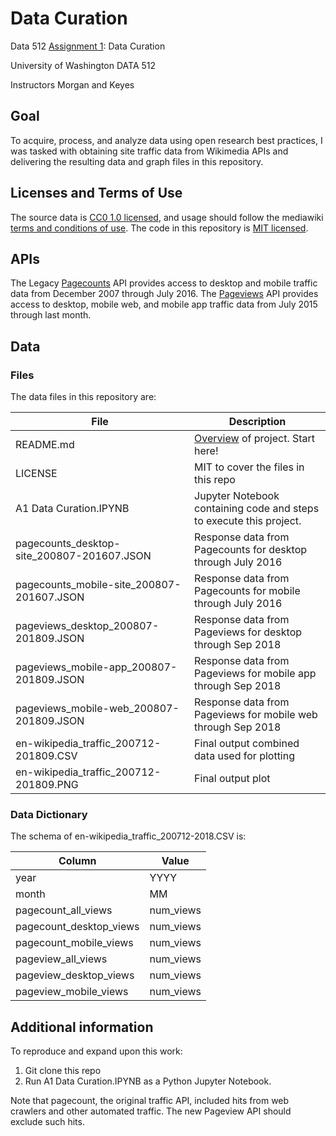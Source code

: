 # Data Curation
Data 512 [Assignment 1](https://wiki.communitydata.cc/Human_Centered_Data_Science_(Fall_2018)/Assignments#A1:_Data_curation): Data Curation

University of Washington DATA 512

Instructors Morgan and Keyes

## Goal

To acquire, process, and analyze data using open research best practices, I was tasked with obtaining site traffic data from Wikimedia APIs and delivering the resulting data and graph files in this repository.

## Licenses and Terms of Use

The source data is [CC0 1.0 licensed](https://creativecommons.org/publicdomain/zero/1.0/), and usage should follow the mediawiki [terms and conditions of use](https://www.mediawiki.org/wiki/REST_API#Terms_and_conditions).
The code in this repository is [MIT licensed](https://opensource.org/licenses/MIT).

## APIs

The Legacy [Pagecounts](https://wikitech.wikimedia.org/wiki/Analytics/AQS/Legacy_Pagecounts) API provides access to desktop and mobile traffic data from December 2007 through July 2016.
The [Pageviews](https://wikitech.wikimedia.org/wiki/Analytics/AQS/Pageviews) API provides access to desktop, mobile web, and mobile app traffic data from July 2015 through last month.

## Data

### Files

The data files in this repository are:

|File|Description|
|---|---|
|README.md|[Overview](https://wiki.communitydata.cc/Human_Centered_Data_Science_(Fall_2018)/Assignments#Step_4:_Documentation) of project. Start here! |
|LICENSE|MIT to cover the files in this repo|
|A1 Data Curation.IPYNB|Jupyter Notebook containing code and steps to execute this project.|
|pagecounts_desktop-site_200807-201607.JSON|Response data from Pagecounts for desktop through July 2016|
|pagecounts_mobile-site_200807-201607.JSON|Response data from Pagecounts for mobile through July 2016|
|pageviews_desktop_200807-201809.JSON|Response data from Pageviews for desktop through Sep 2018|
|pageviews_mobile-app_200807-201809.JSON|Response data from Pageviews for mobile app through Sep 2018|
|pageviews_mobile-web_200807-201809.JSON|Response data from Pageviews for mobile web through Sep 2018|
|en-wikipedia_traffic_200712-201809.CSV|Final output combined data used for plotting|
|en-wikipedia_traffic_200712-201809.PNG|Final output plot|

### Data Dictionary
The schema of en-wikipedia_traffic_200712-2018.CSV is:

| Column        				| Value 		|
|-------------------------------|---------------|
| year 						| YYYY	|
| month						| MM	|
| pagecount_all_views		| num_views 	|
| pagecount_desktop_views	| num_views		|
| pagecount_mobile_views	| num_views 	|
| pageview_all_views		| num_views 	|
| pageview_desktop_views	| num_views 	|
| pageview_mobile_views		| num_views		|



## Additional information

To reproduce and expand upon this work:

1. Git clone this repo
2. Run A1 Data Curation.IPYNB as a Python Jupyter Notebook.

Note that pagecount, the original traffic API, included hits from web crawlers and other automated traffic. The new Pageview API should exclude such hits.

